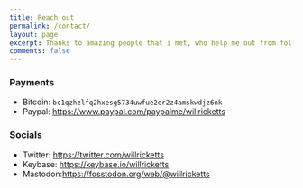 ```yaml
---
title: Reach out
permalink: /contact/
layout: page
excerpt: Thanks to amazing people that i met, who help me out from follishness, connecting me with another good person, giving some advice when i'm at a bad things, pulling me from ordinary to be great.
comments: false
---
```


### Payments
- Bitcoin: `bc1qzhzlfq2hxesg5734uwfue2er2z4amskwdjz6nk`
- Paypal: https://www.paypal.com/paypalme/willricketts

### Socials

- Twitter: https://twitter.com/willricketts
- Keybase: https://keybase.io/willricketts
- Mastodon:https://fosstodon.org/web/@willricketts
